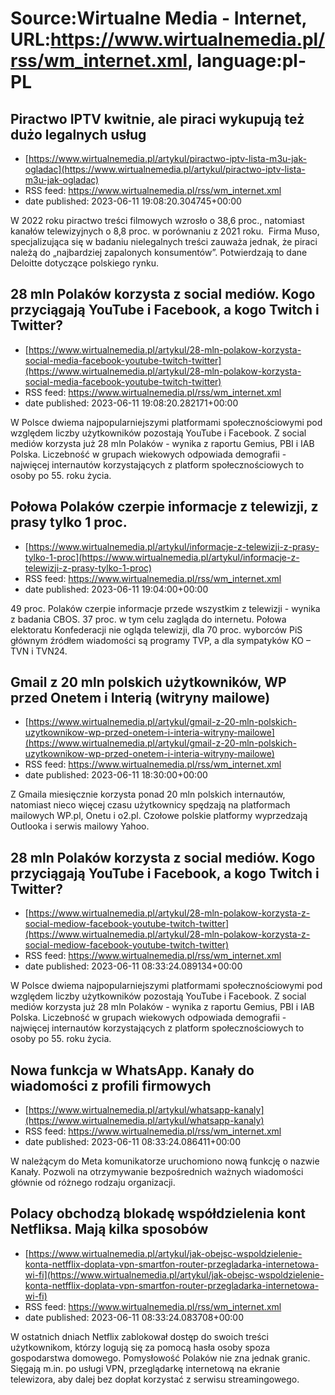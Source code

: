 # Source:Wirtualne Media - Internet, URL:https://www.wirtualnemedia.pl/rss/wm_internet.xml, language:pl-PL

## Piractwo IPTV kwitnie, ale piraci wykupują też dużo legalnych usług
 - [https://www.wirtualnemedia.pl/artykul/piractwo-iptv-lista-m3u-jak-ogladac](https://www.wirtualnemedia.pl/artykul/piractwo-iptv-lista-m3u-jak-ogladac)
 - RSS feed: https://www.wirtualnemedia.pl/rss/wm_internet.xml
 - date published: 2023-06-11 19:08:20.304745+00:00

W 2022 roku piractwo treści filmowych wzrosło o 38,6 proc., natomiast kanałów telewizyjnych o 8,8 proc. w porównaniu z 2021 roku.  Firma Muso, specjalizująca się w badaniu nielegalnych treści zauważa jednak, że piraci należą do „najbardziej zapalonych konsumentów”. Potwierdzają to dane Deloitte dotyczące polskiego rynku.

## 28 mln Polaków korzysta z social mediów. Kogo przyciągają YouTube i Facebook, a kogo Twitch i Twitter?
 - [https://www.wirtualnemedia.pl/artykul/28-mln-polakow-korzysta-social-media-facebook-youtube-twitch-twitter](https://www.wirtualnemedia.pl/artykul/28-mln-polakow-korzysta-social-media-facebook-youtube-twitch-twitter)
 - RSS feed: https://www.wirtualnemedia.pl/rss/wm_internet.xml
 - date published: 2023-06-11 19:08:20.282171+00:00

W Polsce dwiema najpopularniejszymi platformami społecznościowymi pod względem liczby użytkowników pozostają YouTube i Facebook. Z social mediów korzysta już 28 mln Polaków - wynika z raportu Gemius, PBI i IAB Polska. Liczebność w grupach wiekowych odpowiada demografii - najwięcej internautów korzystających z platform społecznościowych to osoby po 55. roku życia.

## Połowa Polaków czerpie informacje z telewizji, z prasy tylko 1 proc.
 - [https://www.wirtualnemedia.pl/artykul/informacje-z-telewizji-z-prasy-tylko-1-proc](https://www.wirtualnemedia.pl/artykul/informacje-z-telewizji-z-prasy-tylko-1-proc)
 - RSS feed: https://www.wirtualnemedia.pl/rss/wm_internet.xml
 - date published: 2023-06-11 19:04:00+00:00

49 proc. Polaków czerpie informacje przede wszystkim z telewizji - wynika z badania CBOS. 37 proc. w tym celu zagląda do internetu. Połowa elektoratu Konfederacji nie ogląda telewizji, dla 70 proc. wyborców PiS głównym źródłem wiadomości są programy TVP, a dla sympatyków KO – TVN i TVN24.

## Gmail z 20 mln polskich użytkowników, WP przed Onetem i Interią (witryny mailowe)
 - [https://www.wirtualnemedia.pl/artykul/gmail-z-20-mln-polskich-uzytkownikow-wp-przed-onetem-i-interia-witryny-mailowe](https://www.wirtualnemedia.pl/artykul/gmail-z-20-mln-polskich-uzytkownikow-wp-przed-onetem-i-interia-witryny-mailowe)
 - RSS feed: https://www.wirtualnemedia.pl/rss/wm_internet.xml
 - date published: 2023-06-11 18:30:00+00:00

Z Gmaila miesięcznie korzysta ponad 20 mln polskich internautów, natomiast nieco więcej czasu użytkownicy spędzają na platformach mailowych WP.pl, Onetu i o2.pl. Czołowe polskie platformy wyprzedzają Outlooka i serwis mailowy Yahoo.

## 28 mln Polaków korzysta z social mediów. Kogo przyciągają YouTube i Facebook, a kogo Twitch i Twitter?
 - [https://www.wirtualnemedia.pl/artykul/28-mln-polakow-korzysta-z-social-mediow-facebook-youtube-twitch-twitter](https://www.wirtualnemedia.pl/artykul/28-mln-polakow-korzysta-z-social-mediow-facebook-youtube-twitch-twitter)
 - RSS feed: https://www.wirtualnemedia.pl/rss/wm_internet.xml
 - date published: 2023-06-11 08:33:24.089134+00:00

W Polsce dwiema najpopularniejszymi platformami społecznościowymi pod względem liczby użytkowników pozostają YouTube i Facebook. Z social mediów korzysta już 28 mln Polaków - wynika z raportu Gemius, PBI i IAB Polska. Liczebność w grupach wiekowych odpowiada demografii - najwięcej internautów korzystających z platform społecznościowych to osoby po 55. roku życia.

## Nowa funkcja w WhatsApp. Kanały do wiadomości z profili firmowych
 - [https://www.wirtualnemedia.pl/artykul/whatsapp-kanaly](https://www.wirtualnemedia.pl/artykul/whatsapp-kanaly)
 - RSS feed: https://www.wirtualnemedia.pl/rss/wm_internet.xml
 - date published: 2023-06-11 08:33:24.086411+00:00

W należącym do Meta komunikatorze uruchomiono nową funkcję o nazwie Kanały. Pozwoli na otrzymywanie bezpośrednich ważnych wiadomości głównie od różnego rodzaju organizacji.

## Polacy obchodzą blokadę współdzielenia kont Netfliksa. Mają kilka sposobów
 - [https://www.wirtualnemedia.pl/artykul/jak-obejsc-wspoldzielenie-konta-netfflix-doplata-vpn-smartfon-router-przegladarka-internetowa-wi-fi](https://www.wirtualnemedia.pl/artykul/jak-obejsc-wspoldzielenie-konta-netfflix-doplata-vpn-smartfon-router-przegladarka-internetowa-wi-fi)
 - RSS feed: https://www.wirtualnemedia.pl/rss/wm_internet.xml
 - date published: 2023-06-11 08:33:24.083708+00:00

W ostatnich dniach Netflix zablokował dostęp do swoich treści użytkownikom, którzy logują się za pomocą hasła osoby spoza gospodarstwa domowego. Pomysłowość Polaków nie zna jednak granic. Sięgają m.in. po usługi VPN, przeglądarkę internetową na ekranie telewizora, aby dalej bez dopłat korzystać z serwisu streamingowego.

